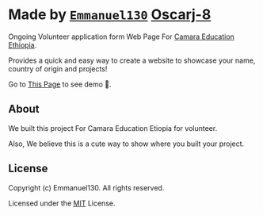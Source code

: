 # Made by [`Emmanuel130`](github.com/Emmanuel130) [Oscarj-8](github.com/Oscarj-8)

 Ongoing Volunteer application form Web Page For [Camara Education Ethiopia](camara.org).

Provides a quick and easy way to create a website to showcase your name, country of origin and projects!

Go to [This Page](https://https://emmanuel130.github.io/CamaraVolunteer/) to see demo 🙂.

## About

We built this project For Camara Education Etiopia for volunteer.

Also, We believe this is a cute way to show where you built your project.


## License

Copyright (c) Emmanuel130. All rights reserved.

Licensed under the [MIT](LICENSE) License.
